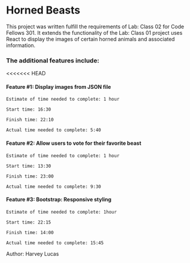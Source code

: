 # Horned Beasts

This project was written fulfill the requirements of Lab: Class 02 for Code Fellows 301. It extends the functionality of the Lab: Class 01 project uses React to display the images of certain horned animals and associated information.

### The additional features include:

<<<<<<< HEAD

#### Feature #1: Display images from JSON file

```
Estimate of time needed to complete: 1 hour

Start time: 16:30

Finish time: 22:10

Actual time needed to complete: 5:40
```

#### Feature #2: Allow users to vote for their favorite beast

```
Estimate of time needed to complete: 1 hour

Start time: 13:30

Finish time: 23:00

Actual time needed to complete: 9:30
```

#### Feature #3: Bootstrap: Responsive styling

```
Estimate of time needed to complete: 1hour

Start time: 22:15

Finish time: 14:00

Actual time needed to complete: 15:45
```

Author: Harvey Lucas
